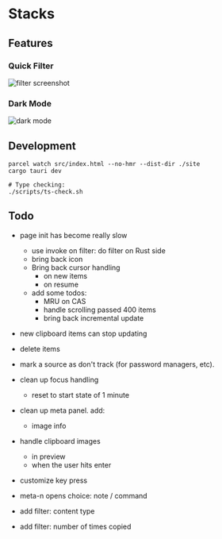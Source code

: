 # Stacks

## Features

### Quick Filter

![filter screenshot](./docs/filter-screenshot.webp)

### Dark Mode

![dark mode](./docs/dark-mode.webp)

## Development

```
parcel watch src/index.html --no-hmr --dist-dir ./site
cargo tauri dev

# Type checking:
./scripts/ts-check.sh
```

## Todo

- page init has become really slow
    - use invoke on filter: do filter on Rust side
    - bring back icon
    - Bring back cursor handling
        - on new items
        - on resume
    - add some todos:
        - MRU on CAS
        - handle scrolling passed 400 items
        - bring back incremental update

- new clipboard items can stop updating

- delete items

- mark a source as don't track (for password managers, etc).
- clean up focus handling
    - reset to start state of 1 minute
- clean up meta panel. add:
    - image info
- handle clipboard images
    - in preview
    - when the user hits enter
- customize key press
- meta-n opens choice: note / command
- add filter: content type
- add filter: number of times copied

